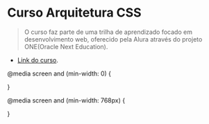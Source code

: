 # Curso Arquitetura CSS
> O curso faz parte de uma trilha de aprendizado focado em desenvolvimento web, oferecido pela Alura através do projeto ONE(Oracle Next Education).

- [Link do curso](https://cursos.alura.com.br/course/arquitetura-css).

@media screen and (min-width: 0) {

}

@media screen and (min-width: 768px) {
    
}
